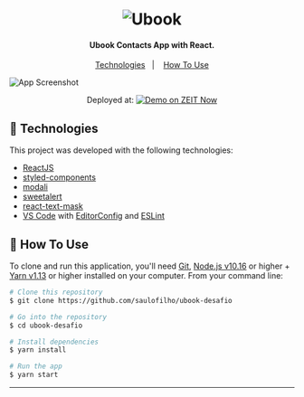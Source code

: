 <h1 align="center">
    <img alt="Ubook" src="https://imgs-web-folder.s3-sa-east-1.amazonaws.com/ic-logo%403x.png" />
    <br>
</h1>

<h4 align="center">
  Ubook Contacts App with React.
</h4>

<p align="center">
  <a href="#floppy_disk-technologies">Technologies</a>&nbsp;&nbsp;&nbsp;|&nbsp;&nbsp;&nbsp;
  <a href="#wrench-how-to-use">How To Use</a>
</p>

![App Screenshot](https://imgs-web-folder.s3-sa-east-1.amazonaws.com/agenda-vazia.png)
<p align="center">
Deployed at:
  <a href="https://ubook-desafio.now.sh/" target="_blank">
    <img alt="Demo on ZEIT Now" src="https://repository-images.githubusercontent.com/67753070/5ed90480-e478-11e9-8b10-9191c6462805">
  </a>
</p>

## :floppy_disk: Technologies

This project was developed with the following technologies:

-  [ReactJS](https://reactjs.org/)
-  [styled-components](https://www.styled-components.com/)
-  [modali](https://upmostly.github.io/modali/)
-  [sweetalert](https://sweetalert.js.org/)
-  [react-text-mask](https://text-mask.github.io/text-mask/)
-  [VS Code][vc] with [EditorConfig][vceditconfig] and [ESLint][vceslint]

## :wrench: How To Use

To clone and run this application, you'll need [Git](https://git-scm.com), [Node.js v10.16][nodejs] or higher + [Yarn v1.13][yarn] or higher installed on your computer. From your command line:

```bash
# Clone this repository
$ git clone https://github.com/saulofilho/ubook-desafio

# Go into the repository
$ cd ubook-desafio

# Install dependencies
$ yarn install

# Run the app
$ yarn start
```

---

[nodejs]: https://nodejs.org/
[yarn]: https://yarnpkg.com/
[vc]: https://code.visualstudio.com/
[vceditconfig]: https://marketplace.visualstudio.com/items?itemName=EditorConfig.EditorConfig
[vceslint]: https://marketplace.visualstudio.com/items?itemName=dbaeumer.vscode-eslint

